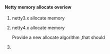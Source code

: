 #### Netty  memory  allocate  overiew



1. netty3.x allocate memory 

2. netty4.x allocate memory 

   Provide a new allocate algorithm ,that should 

3. 